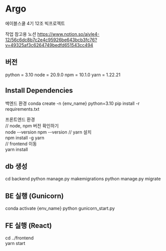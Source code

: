 # Argo
에이블스쿨 4기 12조 빅프로젝트 


작업 참고용 노션
https://www.notion.so/aivle4-12/56c6dc8b7c2e4c95926be643bcb3fc76?v=49325af3c6264749bedfd651543cc494

## 버전
python = 3.10
node = 20.9.0
npm = 10.1.0 
yarn = 1.22.21 


## Install Dependencies
백엔드 환경
conda create -n {env_name} python=3.10
pip install -r requirements.txt

프론트엔드 환경  
// node, npm 버전 확인하기  
node --version
npm --version
// yarn 설치  
npm install -g yarn  
// frontend 이동  
yarn install

## db 생성
cd backend
python manage.py makemigrations
python manage.py migrate

## BE 실행 (Gunicorn)
conda activate {env_name}
python gunicorn_start.py

## FE 실행 (React)
cd ../frontend  
yarn start